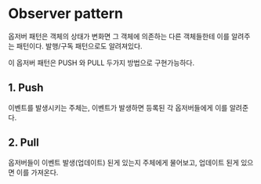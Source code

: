 # Observer pattern
옵저버 패턴은 객체의 상태가 변화면 그 객체에 의존하는 다른 객체들한테 이를 알려주는 패턴이다. 발행/구독 패턴으로도 알려져있다.

이 옵저버 패턴은 PUSH 와 PULL 두가지 방법으로 구현가능하다.

## 1. Push
이벤트를 발생시키는 주체는, 이벤트가 발생하면 등록된 각 옵저버들에게 이를 알려준다.

## 2. Pull
옵저버들이 이벤트 발생(업데이트) 된게 있는지 주체에게 물어보고, 업데이트 된게 있으면 이를 가져온다.